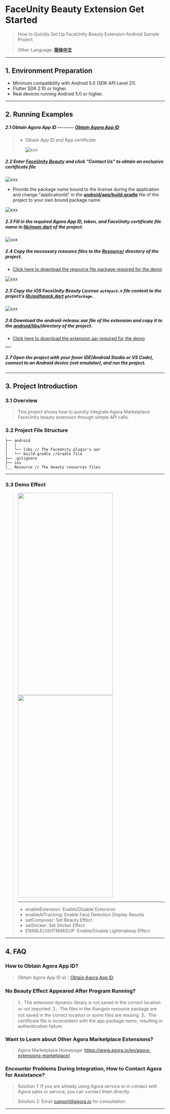 # FaceUnity Beauty Extension Get Started

> How to Quickly Set Up FaceUnity Beauty Extension Android Sample Project
>
> Other Language: [**简体中文**](README.zh.md)

---

## 1. Environment Preparation

- Minimum compatibility with Android 5.0 (SDK API Level 21).
- Flutter SDK 2.10 or higher.
- Real devices running Android 5.0 or higher.

---

## 2. Running Examples

##### 2.1 Obtain Agora App ID -------- [Obtain Agora App ID](https://docs.agora.io/en/video-calling/reference/manage-agora-account?platform=ios#get-the-app-id)

> - Obtain App ID and App certificate
>
>   ![xxx](https://accktvpic.oss-cn-beijing.aliyuncs.com/pic/github_readme/market-place/Market-Place-1.png)

##### 2.2 Enter [FaceUnity Beauty](https://console.agora.io/marketplace/extension/introduce?serviceName=faceunity-ar-en) and click "Contact Us" to obtain an exclusive certificate file

![xxx](https://accktvpic.oss-cn-beijing.aliyuncs.com/pic/github_readme/market-place/FaceUnity/FaceUnity-EN-1.png)

- Provide the package name bound to the license during the application and change "applicationId" in the [**android/app/build.gradle**](android/app/build.gradle) file of the project to your own bound package name.

![xxx](https://web-cdn.agora.io/docs-files/1679457359046)

##### 2.3 Fill in the required Agora App ID, token, and FaceUnity certificate file name in [**lib/main.dart**](lib/main.dart) of the project.

![xxx](https://accktvpic.oss-cn-beijing.aliyuncs.com/pic/github_readme/market-place/FaceUnity/FaceUnity_flutter_3.png)


##### 2.4 Copy the necessary resource files to the [**Resource/**](Resource/) directory of the project.

* [Click here to download the resource file package required for the demo](https://download.agora.io/marketplace/release/FaceUnity_v8.6.1_Resources.zip)

![xxx](https://web-cdn.agora.io/docs-files/1673335775613)

##### 2.5 Copy the iOS FaceUnity Beauty License `authpack.h` file content to the project's [lib/authpack.dart](lib/authpack.dart) `gAuthPackage`.

![xxx](https://accktvpic.oss-cn-beijing.aliyuncs.com/pic/github_readme/market-place/FaceUnity/FaceUnity_flutter_2.png)

##### 2.6 Download the **android-release.aar** file of the extension and copy it to the [**android/libs/**](android/libs/)directory of the project.

* [Click here to download the extension aar required for the demo](https://download.agora.io/marketplace/release/Agora_Marketplace_FaceUnity_v8.6.0_Extension_for_Android_v4.1.1.zip)

<img src="https://web-cdn.agora.io/docs-files/1673335651833" alt="xxx" style="zoom:50%;" />

##### 2.7 Open the project with your favor IDE(Android Studio or VS Code), connect to an Android device (not emulator), and run the project.

---

## 3. Project Introduction

### 3.1 Overview

> This project shows how to quickly integrate Agora Marketplace FaceUnity beauty extension through simple API calls.

### 3.2 Project File Structure

```
├── android
│   |
│   └── libs // The FaceUnity plugin's aar
│   └── build.gradle //Gradle file
├── .gitignore
├── ios
|__ Resource // The beauty resources files
```
---
### 3.3 Demo Effect

> <img src="https://accktvpic.oss-cn-beijing.aliyuncs.com/pic/github_readme/market-place/FaceUnity/FaceUnity-effect-3.jpg.jpg" width="300" height="640">
> <img src="https://accktvpic.oss-cn-beijing.aliyuncs.com/pic/github_readme/market-place/FaceUnity/FaceUnity-effect-4.jpg.jpg" width="300" height="640">
>
> ---
>
> * enableExtension: Enable/Disable Extension
> * enableAITracking: Enable Face Detection Display Results
> * setComposer: Set Beauty Effect
> * setSticker: Set Sticker Effect
> * ENABLELIGHTMAKEUP: Enable/Disable Lightmakeup Effect


---

## 4. FAQ

### How to Obtain Agora App ID?

> Obtain Agora App ID at：[Obtain Agora App ID](https://docs.agora.io/en/video-calling/reference/manage-agora-account?platform=ios#get-the-app-id)

### No Beauty Effect Appeared After Program Running?

> 1、The extension dynamic library is not saved in the correct location or not imported.
> 2、The files in the Xiangxin resource package are not saved in the correct location or some files are missing.
> 3、The certificate file is inconsistent with the app package name, resulting in authentication failure.

### Want to Learn about Other Agora Marketplace Extensions?

> Agora Marketplace Homepage: https://www.agora.io/en/agora-extensions-marketplace/

### Encounter Problems During Integration, How to Contact Agora for Assistance?

> Solution 1: If you are already using Agora service or in contact with Agora sales or service, you can contact them directly.
>
> Solution 2: Email [support@agora.io](mailto:support@agora.io) for consultation.

---
